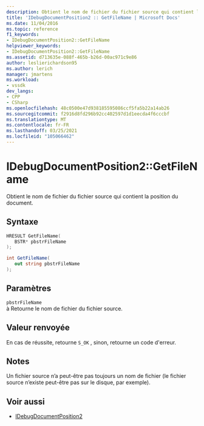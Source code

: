 ```yaml
---
description: Obtient le nom de fichier du fichier source qui contient la position du document.
title: 'IDebugDocumentPosition2 :: GetFileName | Microsoft Docs'
ms.date: 11/04/2016
ms.topic: reference
f1_keywords:
- IDebugDocumentPosition2::GetFileName
helpviewer_keywords:
- IDebugDocumentPosition2::GetFileName
ms.assetid: d713635e-088f-465b-b26d-00ac971c9e86
author: leslierichardson95
ms.author: lerich
manager: jmartens
ms.workload:
- vssdk
dev_langs:
- CPP
- CSharp
ms.openlocfilehash: 48c0500e47d938185595086ccf5fa5b22a14ab26
ms.sourcegitcommit: f2916d8fd296b92cc402597d1d1eecda4f6cccbf
ms.translationtype: MT
ms.contentlocale: fr-FR
ms.lasthandoff: 03/25/2021
ms.locfileid: "105066462"
---
```

# <a name="idebugdocumentposition2getfilename"></a>IDebugDocumentPosition2::GetFileName
Obtient le nom de fichier du fichier source qui contient la position du document.

## <a name="syntax"></a>Syntaxe

```cpp
HRESULT GetFileName( 
   BSTR* pbstrFileName
);
```

```csharp
int GetFileName( 
   out string pbstrFileName
);
```

## <a name="parameters"></a>Paramètres
`pbstrFileName`\
à Retourne le nom de fichier du fichier source.

## <a name="return-value"></a>Valeur renvoyée
 En cas de réussite, retourne `S_OK` , sinon, retourne un code d'erreur.

## <a name="remarks"></a>Notes
 Un fichier source n’a peut-être pas toujours un nom de fichier (le fichier source n’existe peut-être pas sur le disque, par exemple).

## <a name="see-also"></a>Voir aussi
- [IDebugDocumentPosition2](../../../extensibility/debugger/reference/idebugdocumentposition2.md)
